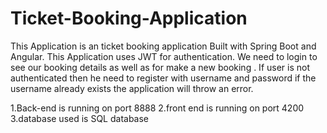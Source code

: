 # Ticket-Booking-Application
This Application is an ticket booking application Built with Spring Boot and Angular. 
This Application uses JWT for authentication. We need to login to see our booking details as well as for make a new booking .
If user is not authenticated then he need to register with username and password if the username already exists  the application  will throw an error.

1.Back-end is running on port 8888
2.front end is running on port 4200 
3.database used is SQL database
